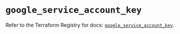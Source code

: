 # `google_service_account_key`

Refer to the Terraform Registry for docs: [`google_service_account_key`](https://registry.terraform.io/providers/hashicorp/google-beta/6.40.0/docs/resources/google_service_account_key).
